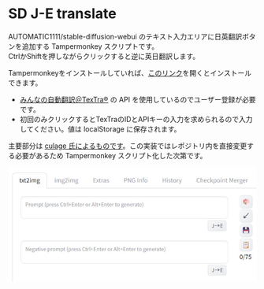 # SD J-E translate


AUTOMATIC1111/stable-diffusion-webui のテキスト入力エリアに日英翻訳ボタンを追加する Tampermonkey スクリプトです。  
CtrlかShiftを押しながらクリックすると逆に英日翻訳します。

Tampermonkeyをインストールしていれば、[このリンク](https://github.com/hetima/SD-JE-translate/raw/main/SD_J-E_translate.user.js)を開くとインストールできます。

- [みんなの自動翻訳＠TexTra®](https://mt-auto-minhon-mlt.ucri.jgn-x.jp/) の API を使用しているのでユーザー登録が必要です。
- 初回のみクリックするとTexTraのIDとAPIキーの入力を求められるので入力してください。値は localStorage に保存されます。

主要部分は [culage 氏によるものです](https://github.com/culage/stable-diffusion-webui/commit/65c3ca77c392ff87370f691e1af4c080a894e967)。この実装ではレポジトリ内を直接変更する必要があるため Tampermonkey スクリプト化した次第です。

![screen shot](https://raw.githubusercontent.com/hetima/SD-JE-translate/main/image.jpg)


